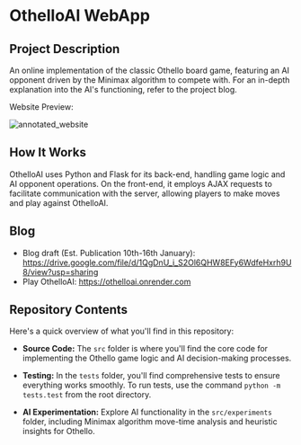 # OthelloAI WebApp

## Project Description

An online implementation of the classic Othello board game, featuring an AI opponent driven by the Minimax algorithm to compete with. For an in-depth explanation into the AI's functioning, refer to the project blog.

Website Preview:

![annotated_website](https://github.com/SHarrison00/othello/assets/86479780/8f1b2f0b-4ed1-4bd9-b2b3-75ac78363d47 "Website Preview: Play against OthelloAI.")

## How It Works

OthelloAI uses Python and Flask for its back-end, handling game logic and AI opponent operations. On the front-end, it employs AJAX requests to facilitate communication with the server, allowing players to make moves and play against OthelloAI.

## Blog

- Blog draft (Est. Publication 10th-16th January): https://drive.google.com/file/d/1QgDnU_i_S2Ol6QHW8EFy6WdfeHxrh9U8/view?usp=sharing
- Play OthelloAI: https://othelloai.onrender.com 

## Repository Contents

Here's a quick overview of what you'll find in this repository:

- **Source Code:** The `src` folder is where you'll find the core code for implementing the Othello game logic and AI decision-making processes.

- **Testing:** In the `tests` folder, you'll find comprehensive tests to ensure everything works smoothly. To run tests, use the command `python -m tests.test` from the root directory.

- **AI Experimentation:** Explore AI functionality in the `src/experiments` folder, including Minimax algorithm move-time analysis and heuristic insights for Othello.
